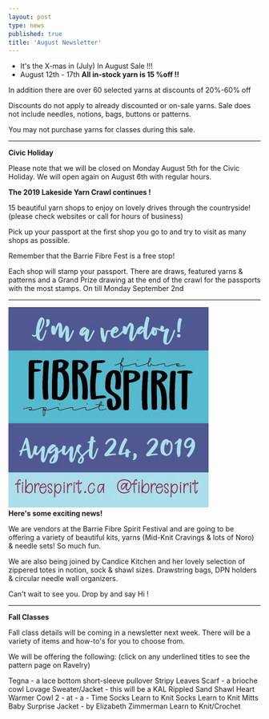 ```yaml
---
layout: post
type: news
published: true
title: 'August Newsletter'
---
```


- It's the X-mas in (July) In August Sale !!!
- August 12th - 17th <strong>All in-stock yarn is 15 %off  !!</strong>

In addition there are over 60 selected yarns at discounts of 20%-60% off

Discounts do not apply to already discounted or on-sale yarns.  Sale does not include needles, notions, bags, buttons or patterns.

You may not purchase yarns for classes during this sale.
<hr />
<strong>Civic Holiday</strong>

Please note that we will be closed on Monday August 5th for the Civic Holiday.  We will open again on August 6th with regular hours.

<strong>The 2019 Lakeside Yarn Crawl continues !</strong>

15 beautiful yarn shops to enjoy on lovely drives through the countryside!<br />
(please check websites or call for hours of business) 

Pick up your passport at the first shop you go to and try to visit as many shops as possible.

Remember that the Barrie Fibre Fest is a free stop!

Each shop will stamp your passport. There are draws, featured yarns & patterns and a Grand Prize drawing at the end of the crawl for the passports with the most stamps. 
On till Monday September 2nd 
 <hr />
<img src="/img/fibre_spirit.gif"><br />
<strong> Here's some exciting news!</strong>
 
We are vendors at the Barrie Fibre Spirit Festival and are going to be offering a variety of  beautiful kits, yarns (Mid-Knit Cravings & lots of Noro) & needle sets! So much fun.

We are also being joined by Candice Kitchen and her lovely selection of zippered totes in notion, sock & shawl sizes. Drawstring bags, DPN holders & circular needle wall organizers.

Can't wait to see you. Drop by and say Hi !
<hr />

<strong>Fall Classes</strong>
 
Fall class details will be coming in a newsletter next week. There will be a variety of items and how-to's for you to choose from.

We will be offering the following:
(click on any underlined titles to see the pattern page on Ravelry) 

Tegna - a lace bottom short-sleeve pullover
Stripy Leaves Scarf - a brioche cowl
Lovage Sweater/Jacket - this will be a KAL
Rippled Sand Shawl
Heart Warmer Cowl
2 - at - a - Time Socks
Learn to Knit Socks
Learn to Knit Mitts
Baby Surprise Jacket - by Elizabeth Zimmerman
Learn to Knit/Crochet

